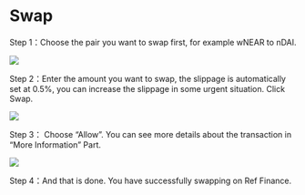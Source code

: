 # Swap

Step 1：Choose the pair you want to swap first, for example wNEAR to nDAI.

![](https://miro.medium.com/max/1400/0*ZsIUvfF7oRp7Cn_Q.jpg)

Step 2：Enter the amount you want to swap, the slippage is automatically set at 0.5%, you can increase the slippage in some urgent situation. Click Swap.

![](https://miro.medium.com/max/1400/0*PYpiywEzQUBpGN6P.jpg)

Step 3： Choose “Allow”. You can see more details about the transaction in “More Information” Part.

![](https://miro.medium.com/max/1400/0*-wqSJGvkR5jzyqjV.jpg)

Step 4：And that is done. You have successfully swapping on Ref Finance.

